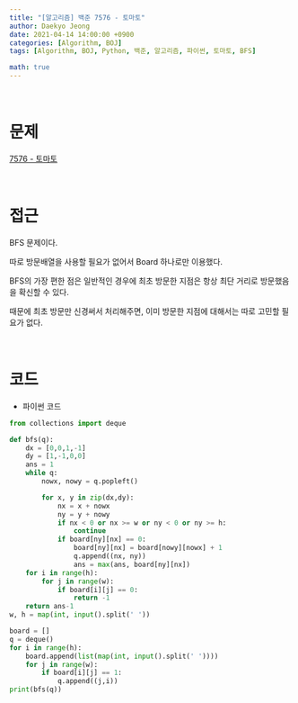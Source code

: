 ```yaml
---
title: "[알고리즘] 백준 7576 - 토마토"
author: Daekyo Jeong
date: 2021-04-14 14:00:00 +0900
categories: [Algorithm, BOJ]
tags: [Algorithm, BOJ, Python, 백준, 알고리즘, 파이썬, 토마토, BFS]

math: true
---
```



<br/>

# **문제**

[7576 - 토마토](https://www.acmicpc.net/problem/7576)

<br/>

# **접근**

BFS 문제이다.  

따로 방문배열을 사용할 필요가 없어서 Board 하나로만 이용했다.  

BFS의 가장 편한 점은 일반적인 경우에 최초 방문한 지점은 항상 최단 거리로 방문했음을 확신할 수 있다.  

때문에 최초 방문만 신경써서 처리해주면, 이미 방문한 지점에 대해서는 따로 고민할 필요가 없다.  



<br/>

# **코드**

- 파이썬 코드   

```py
from collections import deque

def bfs(q):
    dx = [0,0,1,-1]
    dy = [1,-1,0,0]
    ans = 1
    while q:
        nowx, nowy = q.popleft()

        for x, y in zip(dx,dy):
            nx = x + nowx
            ny = y + nowy
            if nx < 0 or nx >= w or ny < 0 or ny >= h:
                continue
            if board[ny][nx] == 0:
                board[ny][nx] = board[nowy][nowx] + 1
                q.append((nx, ny))
                ans = max(ans, board[ny][nx])
    for i in range(h):
        for j in range(w):
            if board[i][j] == 0:
                return -1
    return ans-1
w, h = map(int, input().split(' '))

board = []
q = deque()
for i in range(h):
    board.append(list(map(int, input().split(' '))))
    for j in range(w):
        if board[i][j] == 1:
            q.append((j,i))
print(bfs(q))

```

<br/>
